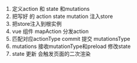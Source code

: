 
1. 定义action  和 state  和mutations 
2. 把写好 的 action state mutation 注入store 
3. 把store注入到根实例  
4. vue 组件 mapAction 分发action  
5. 匹配对应actionType  commit 提交 mutationsType
6. mutations 接收mutationType和preload 修改state 
7. state 更新 会触发页面的二次渲染 


